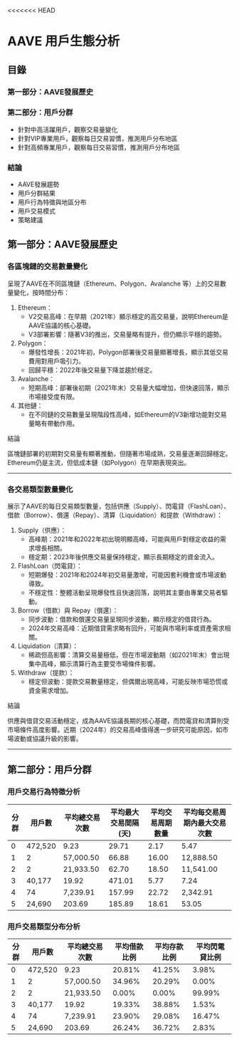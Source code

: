 <<<<<<< HEAD
# AAVE 用戶生態分析

## 目錄

### 第一部分：AAVE發展歷史
### 第二部分：用戶分群
-	針對中高活躍用戶，觀察交易量變化
-	針對VIP專業用戶，觀察每日交易習慣，推測用戶分布地區
-	針對高頻專業用戶，觀察每日交易習慣，推測用戶分布地區
### 結論
-	AAVE發展趨勢
-	用戶分群結果
-	用戶行為特徵與地區分布
-	用戶交易模式
-	策略建議


## 第一部分：AAVE發展歷史
### 各區塊鏈的交易數量變化
呈現了AAVE在不同區塊鏈（Ethereum、Polygon、Avalanche 等）上的交易數量變化，按時間分布：
1.	Ethereum：
    -	V2交易高峰：在早期（2021年）顯示穩定的高交易量，說明Ethereum是AAVE協議的核心基礎。
    -	V3部署影響：隨著V3的推出，交易量略有提升，但仍顯示平穩的趨勢。
2.	Polygon：
    -	爆發性增長：2021年初，Polygon部署後交易量顯著增長，顯示其低交易費用對用戶吸引力。
    -	回歸平穩：2022年後交易量下降並趨於穩定。
3.	Avalanche：
    -	短期高峰：部署後初期（2021年末）交易量大幅增加，但快速回落，顯示市場接受度有限。
4.	其他鏈：
    -	在不同鏈的交易數量呈現階段性高峰，如Ethereum的V3新增功能對交易量略有帶動作用。

結論

區塊鏈部署的初期對交易量有顯著推動，但隨著市場成熟，交易量逐漸回歸穩定。Ethereum仍是主流，但低成本鏈（如Polygon）在早期表現突出。

---

### 各交易類型數量變化
展示了AAVE的每日交易類型數量，包括供應（Supply）、閃電貸（FlashLoan）、借款（Borrow）、償還（Repay）、清算（Liquidation）和提款（Withdraw）：
1.	Supply（供應）：
    -	高峰期：2021年和2022年初出現明顯高峰，可能與用戶對穩定收益的需求增長相關。
    -	穩定期：2023年後供應交易量保持穩定，顯示長期穩定的資金流入。
2.	FlashLoan（閃電貸）：
    -	短期爆發：2021年和2024年初交易量激增，可能因套利機會或市場波動導致。
    -	不穩定性：整體活動呈現爆發性且快速回落，說明其主要由專業交易者驅動。
3.	Borrow（借款）與 Repay（償還）：
    -	同步波動：借款和償還交易量呈現同步波動，顯示穩定的借貸行為。
    -	2024年交易高峰：近期借貸需求略有回升，可能與市場利率或資產需求相關。
4.	Liquidation（清算）：
    -	稀疏但高影響：清算交易量極低，但在市場波動期（如2021年末）會出現集中高峰，顯示清算行為主要受市場條件影響。
5.	Withdraw（提款）：
    -	穩定但波動：提款交易數量穩定，但偶爾出現高峰，可能反映市場恐慌或資金需求增加。

結論

供應與借貸交易活動穩定，成為AAVE協議長期的核心基礎，而閃電貸和清算則受市場條件高度影響。近期（2024年）的交易高峰值得進一步研究可能原因，如市場波動或協議升級的影響。

---

## 第二部分：用戶分群

### 用戶交易行為特徵分析

| 分群 | 用戶數 | 平均總交易次數 | 平均最大交易間隔(天) | 平均交易周期數量 | 平均每交易周期內最大交易次數 |
|------|---------|----------------|---------------------|------------------|----------------------------|
| 0 | 472,520 | 9.23 | 29.71 | 2.17 | 5.47 |
| 1 | 2 | 57,000.50 | 66.88 | 16.00 | 12,888.50 |
| 2 | 2 | 21,933.50 | 62.70 | 18.50 | 11,541.00 |
| 3 | 40,177 | 19.92 | 471.01 | 5.77 | 7.24 |
| 4 | 74 | 7,239.91 | 157.99 | 22.72 | 2,342.91 |
| 5 | 24,690 | 203.69 | 185.89 | 18.61 | 53.05 |

### 用戶交易類型分布分析

| 分群 | 用戶數 | 平均總交易次數 | 平均借款比例 | 平均存款比例 | 平均閃電貸比例 |
|------|---------|----------------|--------------|--------------|----------------|
| 0 | 472,520 | 9.23 | 20.81% | 41.25% | 3.98% |
| 1 | 2 | 57,000.50 | 34.96% | 20.29% | 0.00% |
| 2 | 2 | 21,933.50 | 0.00% | 0.00% | 99.99% |
| 3 | 40,177 | 19.92 | 19.33% | 38.88% | 1.53% |
| 4 | 74 | 7,239.91 | 23.90% | 29.08% | 16.47% |
| 5 | 24,690 | 203.69 | 26.24% | 36.72% | 2.83% |
